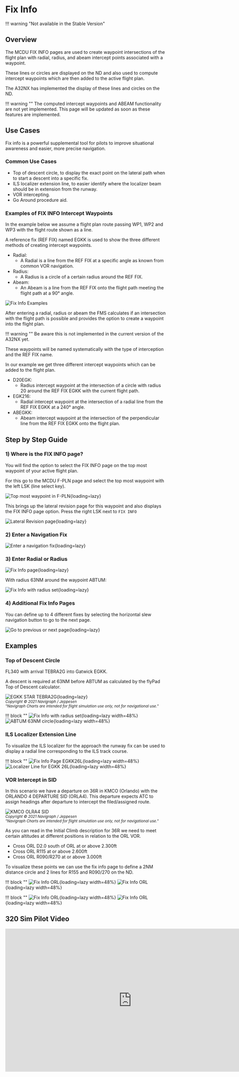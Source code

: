 # Fix Info

!!! warning "Not available in the Stable Version"

## Overview

The MCDU FIX INFO pages are used to create waypoint intersections of the
flight plan with radial, radius, and abeam intercept points associated
with a waypoint.

These lines or circles are displayed on the ND and also used to compute intercept waypoints which are then added to the active flight plan.

The A32NX has implemented the display of these lines and circles on the ND.

!!! warning ""
    The computed intercept waypoints and ABEAM functionality are not yet implemented. This page will be updated as soon as these features are implemented.

## Use Cases

Fix info is a powerful supplemental tool for pilots to improve situational awareness and easier, more precise navigation.

### Common Use Cases

- Top of descent circle, to display the exact point on the lateral path when to start a descent into a specific fix.
- ILS localizer extension line, to easier identify where the localizer beam should be in extension from the runway.
- VOR intercepting.
- Go Around procedure aid.

### Examples of FIX INFO Intercept Waypoints

In the example below we assume a flight plan route passing WP1, WP2 and WP3 with the flight route shown as a line.

A reference fix (REF FIX) named EGKK is used to show the three different methods of creating intercept waypoints.

- Radial:
    - A Radial is a line from the REF FIX at a specific angle as known from common VOR navigation.
- Radius:
    - A Radius is a circle of a certain radius around the REF FIX.
- Abeam:
    - An Abeam is a line from the REF FIX onto the flight path meeting the flight path at a 90° angle.

![Fix Info Examples](../../assets/advanced-guides/fixinfo/fixinfo-example.png "Fix Info Examples")

After entering a radial, radius or abeam the FMS calculates if an intersection with the flight path is possible and provides the option to create a waypoint into the flight plan.

!!! warning ""
    Be aware this is not implemented in the current version of the A32NX yet.

These waypoints will be named systematically with the type of interception and the REF FIX name.

In our example we get three different intercept waypoints which can be added to the flight plan.

- D20EGK:
    - Radius intercept waypoint at the intersection of a circle with radius 20 around the REF FIX EGKK with the current flight path.
- EGK216:
    - Radial intercept waypoint at the intersection of a radial line from the REF FIX EGKK at a 240° angle.
- ABEGKK:
    - Abeam intercept waypoint at the intersection of the perpendicular line from the REF FIX EGKK onto the flight plan.

## Step by Step Guide

### 1) Where is the FIX INFO page?

You will find the option to select the FIX INFO page on the top most waypoint of your active flight plan.

For this go to the MCDU F-PLN page and select the top most waypoint with the left LSK (line select key).

![Top most waypoint in F-PLN](../../assets/advanced-guides/fixinfo/mcdu-top-wp.png "Top most waypoint in F-PLN"){loading=lazy}

This brings up the lateral revision page for this waypoint and also displays the FIX INFO page option. Press the right LSK next to `FIX INFO`

![Lateral Revision page](../../assets/advanced-guides/fixinfo/mcdu-lat-rev.png "Lateral Revision page"){loading=lazy}

### 2) Enter a Navigation Fix

![Enter a navigation fix](../../assets/advanced-guides/fixinfo/mcdu-fixinfo-enterfix.png "Enter a navigation fix"){loading=lazy}

### 3) Enter Radial or Radius

![Fix Info page](../../assets/advanced-guides/fixinfo/mcdu-fixinfo.png "Fix Info page"){loading=lazy}

With radius 63NM around the waypoint ABTUM:

![Fix Info with radius set](../../assets/advanced-guides/fixinfo/mcdu-fixinfo-radius.png "Fix Info with radius set"){loading=lazy}

### 4) Additional Fix Info Pages

You can define up to 4 different fixes by selecting the horizontal slew navigation button to go to the next page.

![Go to previous or next page](../../assets/advanced-guides/fixinfo/mcdu-fixinfo-pages.png "Go to previous or next page"){loading=lazy}

## Examples

### Top of Descent Circle

FL340 with arrival TEBRA2G into Gatwick EGKK.

A descent is required at 63NM before ABTUM as calculated by the flyPad Top of Descent calculator.

![EGKK STAR TEBRA2G](../../assets/advanced-guides/fixinfo/navigraph-egkk-tebra2g.png "EGKK STAR TEBRA2G"){loading=lazy}
<br/><sub>*Copyright © 2021 Navigraph / Jeppesen<br/>
"Navigraph Charts are intended for flight simulation use only, not for navigational use."*</sub>

<style>
    .md-typeset .admonition.block, .md-typeset details.block {
        text-align: center;
    }
</style>

!!! block ""
    ![Fix Info with radius set](../../assets/advanced-guides/fixinfo/mcdu-fixinfo-radius.png "Fix Info with radius set"){loading=lazy width=48%}
    ![ABTUM 63NM circle](../../assets/advanced-guides/fixinfo/nd-abtum-circle.png "ABTUM 63NM circle"){loading=lazy width=48%}

### ILS Localizer Extension Line

To visualize the ILS localizer for the approach the runway fix can be used to display a radial line corresponding to the ILS track course.

!!! block ""
    ![Fix Info Page EGKK26L](../../assets/advanced-guides/fixinfo/mcdu-fixinfo-egkk26l.png "Fix Info Page EGKK26L"){loading=lazy width=48%}
    ![Localizer Line for EGKK 26L](../../assets/advanced-guides/fixinfo/nd-egkk26l-locline.png "Localizer Line for EGKK 26L"){loading=lazy width=48%}

### VOR Intercept in SID

In this scenario we have a departure on 36R in KMCO (Orlando) with the ORLANDO 4 DEPARTURE SID (ORLA4). This departure expects ATC to assign headings after departure to intercept the filed/assigned route.

![KMCO OLRA4 SID](../../assets/advanced-guides/fixinfo/navigraph-kmco-orla4.png "KMCO OLRA4 SID")
<br/><sub>*Copyright © 2021 Navigraph / Jeppesen<br/>
"Navigraph Charts are intended for flight simulation use only, not for navigational use."*</sub>

As you can read in the Initial Climb description for 36R we need to meet certain altitudes at different positions in relation to the ORL VOR.

- Cross ORL D2.0 south of ORL at or above 2.300ft
- Cross ORL R115 at or above 2.600ft
- Cross ORL R090/R270 at or above 3.000ft

To visualize these points we can use the fix info page to define a 2NM distance circle and 2 lines for R155 and R090/270 on the ND.

!!! block ""
![Fix Info ORL](../../assets/advanced-guides/fixinfo/mcdu-orl-fixinfo1.png "Fix Info ORL"){loading=lazy width=48%}
![Fix Info ORL](../../assets/advanced-guides/fixinfo/mcdu-orl-fixinfo2.png "Fix Info ORL"){loading=lazy width=48%}

!!! block ""
![Fix Info ORL](../../assets/advanced-guides/fixinfo/nd-orl-fixinfo1.png "Fix Info ORL"){loading=lazy width=48%}
![Fix Info ORL](../../assets/advanced-guides/fixinfo/nd-orl-fixinfo2.png "Fix Info ORL"){loading=lazy width=48%}

## 320 Sim Pilot Video

<iframe width="790" height="447" src="https://www.youtube-nocookie.com/embed/dHZZ2ukxU9Y" title="YouTube video player" frameborder="0" allow="accelerometer; autoplay; clipboard-write; encrypted-media; gyroscope; picture-in-picture" allowfullscreen></iframe>

